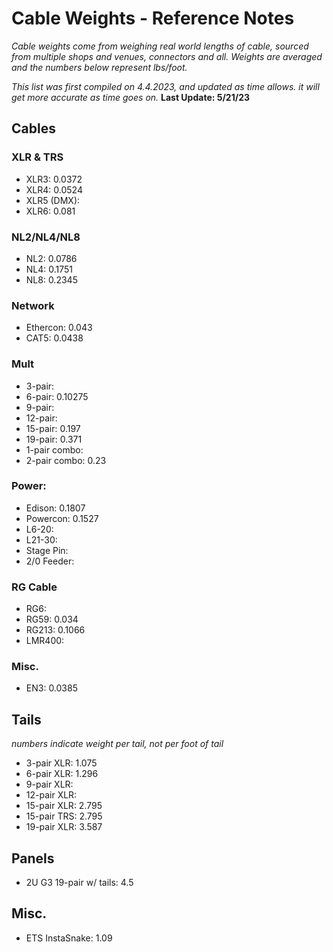 # Cable Weights - Reference Notes

*Cable weights come from weighing real world lengths of cable, sourced from multiple shops and venues, connectors and all. Weights are averaged and the numbers below represent lbs/foot.*

*This list was first compiled on 4.4.2023, and updated as time allows. it will get more accurate as time goes on.*
**Last Update: 5/21/23**



## Cables

### XLR & TRS
* XLR3: 0.0372
* XLR4: 0.0524
* XLR5 (DMX):
* XLR6: 0.081

### NL2/NL4/NL8
* NL2: 0.0786
* NL4: 0.1751
* NL8: 0.2345

### Network
* Ethercon: 0.043
* CAT5: 0.0438

### Mult
* 3-pair: 
* 6-pair: 0.10275
* 9-pair: 
* 12-pair:
* 15-pair: 0.197
* 19-pair: 0.371
* 1-pair combo:
* 2-pair combo: 0.23

### Power:
* Edison: 0.1807
* Powercon: 0.1527
* L6-20:
* L21-30:
* Stage Pin:
* 2/0 Feeder:

### RG Cable
* RG6:
* RG59: 0.034
* RG213: 0.1066
* LMR400:

### Misc.
* EN3: 0.0385


## Tails
*numbers indicate weight per tail, not per foot of tail*
* 3-pair XLR: 1.075
* 6-pair XLR: 1.296
* 9-pair XLR:
* 12-pair XLR:
* 15-pair XLR: 2.795
* 15-pair TRS: 2.795
* 19-pair XLR: 3.587

## Panels
* 2U G3 19-pair w/ tails: 4.5

## Misc.
* ETS InstaSnake: 1.09